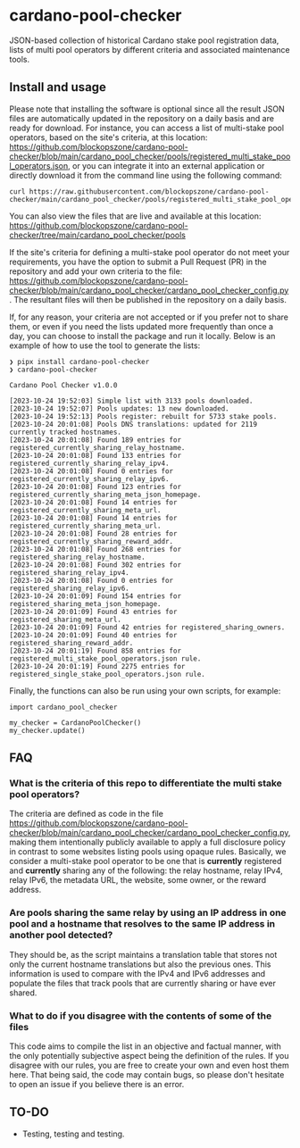 # cardano-pool-checker
JSON-based collection of historical Cardano stake pool registration data, lists of multi pool operators by different criteria and associated maintenance tools.  

## Install and usage
Please note that installing the software is optional since all the result JSON files are automatically updated in the repository on a daily basis and are ready for download. For instance, you can access a list of multi-stake pool operators, based on the site's criteria, at this location: https://github.com/blockopszone/cardano-pool-checker/blob/main/cardano_pool_checker/pools/registered_multi_stake_pool_operators.json, or you can integrate it into an external application or directly download it from the command line using the following command:
```
curl https://raw.githubusercontent.com/blockopszone/cardano-pool-checker/main/cardano_pool_checker/pools/registered_multi_stake_pool_operators.json
```
You can also view the files that are live and available at this location:
https://github.com/blockopszone/cardano-pool-checker/tree/main/cardano_pool_checker/pools

If the site's criteria for defining a multi-stake pool operator do not meet your requirements, you have the option to submit a Pull Request (PR) in the repository and add your own criteria to the file: https://github.com/blockopszone/cardano-pool-checker/blob/main/cardano_pool_checker/cardano_pool_checker_config.py . The resultant files will then be published in the repository on a daily basis.

If, for any reason, your criteria are not accepted or if you prefer not to share them, or even if you need the lists updated more frequently than once a day, you can choose to install the package and run it locally. Below is an example of how to use the tool to generate the lists:
```
❯ pipx install cardano-pool-checker
❯ cardano-pool-checker

Cardano Pool Checker v1.0.0

[2023-10-24 19:52:03] Simple list with 3133 pools downloaded.
[2023-10-24 19:52:07] Pools updates: 13 new downloaded.
[2023-10-24 19:52:13] Pools register: rebuilt for 5733 stake pools.
[2023-10-24 20:01:08] Pools DNS translations: updated for 2119 currently tracked hostnames.
[2023-10-24 20:01:08] Found 189 entries for registered_currently_sharing_relay_hostname.
[2023-10-24 20:01:08] Found 133 entries for registered_currently_sharing_relay_ipv4.
[2023-10-24 20:01:08] Found 0 entries for registered_currently_sharing_relay_ipv6.
[2023-10-24 20:01:08] Found 123 entries for registered_currently_sharing_meta_json_homepage.
[2023-10-24 20:01:08] Found 14 entries for registered_currently_sharing_meta_url.
[2023-10-24 20:01:08] Found 14 entries for registered_currently_sharing_meta_url.
[2023-10-24 20:01:08] Found 28 entries for registered_currently_sharing_reward_addr.
[2023-10-24 20:01:08] Found 268 entries for registered_sharing_relay_hostname.
[2023-10-24 20:01:08] Found 302 entries for registered_sharing_relay_ipv4.
[2023-10-24 20:01:08] Found 0 entries for registered_sharing_relay_ipv6.
[2023-10-24 20:01:09] Found 154 entries for registered_sharing_meta_json_homepage.
[2023-10-24 20:01:09] Found 43 entries for registered_sharing_meta_url.
[2023-10-24 20:01:09] Found 42 entries for registered_sharing_owners.
[2023-10-24 20:01:09] Found 40 entries for registered_sharing_reward_addr.
[2023-10-24 20:01:19] Found 858 entries for registered_multi_stake_pool_operators.json rule.
[2023-10-24 20:01:19] Found 2275 entries for registered_single_stake_pool_operators.json rule.
```
  
Finally, the functions can also be run using your own scripts, for example: 
```
import cardano_pool_checker

my_checker = CardanoPoolChecker()
my_checker.update()
```  

## FAQ

### What is the criteria of this repo to differentiate the multi stake pool operators?
The criteria are defined as code in the file https://github.com/blockopszone/cardano-pool-checker/blob/main/cardano_pool_checker/cardano_pool_checker_config.py, making them intentionally publicly available to apply a full disclosure policy in contrast to some websites listing pools using opaque rules. Basically, we consider a multi-stake pool operator to be one that is **currently** registered and **currently** sharing any of the following: the relay hostname, relay IPv4, relay IPv6, the metadata URL, the website, some owner, or the reward address.

### Are pools sharing the same relay by using an IP address in one pool and a hostname that resolves to the same IP address in another pool detected?
They should be, as the script maintains a translation table that stores not only the current hostname translations but also the previous ones. This information is used to compare with the IPv4 and IPv6 addresses and populate the files that track pools that are currently sharing or have ever shared.

### What to do if you disagree with the contents of some of the files
This code aims to compile the list in an objective and factual manner, with the only potentially subjective aspect being the definition of the rules. If you disagree with our rules, you are free to create your own and even host them here. That being said, the code may contain bugs, so please don't hesitate to open an issue if you believe there is an error.

## TO-DO
- Testing, testing and testing.
